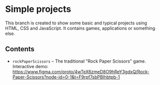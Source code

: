 # Simple projects

This branch is created to show some basic and typical projects using HTML, CSS and JavaScript. It contains games, applications or something else.

## Contents

- `rockPaperScissors` – The traditional "Rock Paper Scissors" game. Interactive demo: https://www.figma.com/proto/4wTeX6zmeD8O9hReY3gdxQ/Rock-Paper-Scissors?node-id=0-1&t=F9rpf7sbPBIhbtpb-1

